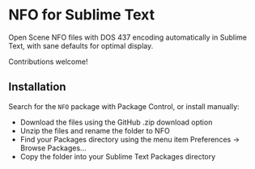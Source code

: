 NFO for Sublime Text
====================

Open Scene NFO files with DOS 437 encoding automatically in Sublime Text, with sane defaults for optimal display.

Contributions welcome!


Installation
------------

Search for the `NFO` package with Package Control, or install manually:

* Download the files using the GitHub .zip download option
* Unzip the files and rename the folder to NFO
* Find your Packages directory using the menu item Preferences -> Browse Packages...
* Copy the folder into your Sublime Text Packages directory
